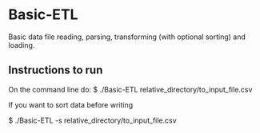 # Basic-ETL
Basic data file reading, parsing, transforming (with optional sorting) and loading.

## Instructions to run
On the command line do:
$ ./Basic-ETL relative_directory/to_input_file.csv

If you want to sort data before writing

$ ./Basic-ETL -s relative_directory/to_input_file.csv
